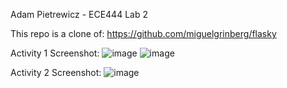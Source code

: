 Adam Pietrewicz - ECE444 Lab 2

This repo is a clone of:
https://github.com/miguelgrinberg/flasky

Activity 1 Screenshot:
![image](https://user-images.githubusercontent.com/60241038/134790414-bf964534-7ff0-4a45-89f7-0e5e1e42c61c.png)
![image](https://user-images.githubusercontent.com/60241038/134790417-16ca46d0-98a8-43ce-a13d-068588e1545d.png)


Activity 2 Screenshot:
![image](https://user-images.githubusercontent.com/60241038/134790423-62c78153-16fd-4b98-a625-f66beda9cebf.png)

